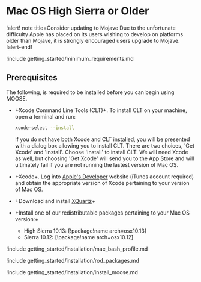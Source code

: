 # Mac OS High Sierra or Older

!alert! note title=Consider updating to Mojave
Due to the unfortunate difficulty Apple has placed on its users wishing to develop on platforms older than Mojave, it is strongly encouraged users upgrade to Mojave.
!alert-end!

!include getting_started/minimum_requirements.md

## Prerequisites

The following, is required to be installed before you can begin using MOOSE.

- +Xcode Command Line Tools (CLT)+. To install CLT on your machine, open a terminal and run:

  ```bash
  xcode-select --install
  ```

  If you do not have both Xcode and CLT installed, you will be presented with a dialog box allowing you to install CLT. There are two choices, 'Get Xcode' and 'Install'. Choose 'Install' to install CLT. We will need Xcode as well, but choosing 'Get Xcode' will send you to the App Store and will ultimately fail if you are not running the lastest version of Mac OS.

- +Xcode+. Log into [Apple's Developer](https://developer.apple.com/downloads/more) website (iTunes account required) and obtain the appropriate version of Xcode pertaining to your version of Mac OS.

- +Download and install [XQuartz](https://www.xquartz.org/)+

- +Install one of our redistributable packages pertaining to your Mac OS version:+

  - High Sierra 10.13: [!package!name arch=osx10.13]
  - Sierra 10.12: [!package!name arch=osx10.12]

!include getting_started/installation/mac_bash_profile.md

!include getting_started/installation/rod_packages.md

!include getting_started/installation/install_moose.md
